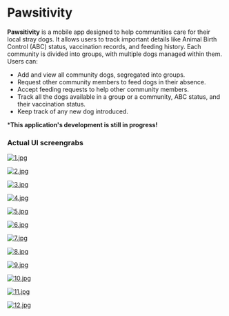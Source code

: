 
# Pawsitivity

**Pawsitivity** is a mobile app designed to help communities care for their local stray dogs. It allows users to track important details like Animal Birth Control (ABC) status, vaccination records, and feeding history. Each community is divided into groups, with multiple dogs managed within them. Users can:

* Add and view all community dogs, segregated into groups.
* Request other community members to feed dogs in their absence.
* Accept feeding requests to help other community members.
* Track all the dogs available in a group or a community, ABC status, and their vaccination status.
* Keep track of any new dog introduced.

***This application's development is still in progress!**
### Actual UI screengrabs

[![1.jpg](https://i.postimg.cc/8z3FMmPN/1.jpg)](https://postimg.cc/G4Fh1Yy5) 

[![2.jpg](https://i.postimg.cc/tCFDrkMR/2.jpg)](https://postimg.cc/zVXnvCN4)

[![3.jpg](https://i.postimg.cc/9MvtbwPq/3.jpg)](https://postimg.cc/5YSCN0Rx)

[![4.jpg](https://i.postimg.cc/Bv7C8VXp/4.jpg)](https://postimg.cc/B8DFkN5P)

[![5.jpg](https://i.postimg.cc/90ZPnX1g/5.jpg)](https://postimg.cc/fSW03NGY)

[![6.jpg](https://i.postimg.cc/RZRdmFmj/6.jpg)](https://postimg.cc/211hFCVw)

[![7.jpg](https://i.postimg.cc/XNCgJx3K/7.jpg)](https://postimg.cc/23CW9Q13)

[![8.jpg](https://i.postimg.cc/3JjCjRkd/8.jpg)](https://postimg.cc/ZCRd4JFS)

[![9.jpg](https://i.postimg.cc/cLs7FS3T/9.jpg)](https://postimg.cc/6ymGQFYG)

[![10.jpg](https://i.postimg.cc/7Zm3cWM4/10.jpg)](https://postimg.cc/sMGGGKNH)

[![11.jpg](https://i.postimg.cc/zBRTyXmD/11.jpg)](https://postimg.cc/XG4rhW7t)

[![12.jpg](https://i.postimg.cc/0jRDDRxY/12.jpg)](https://postimg.cc/sQmMCLMx)

